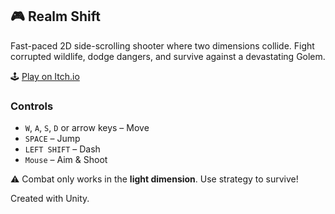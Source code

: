 ## 🎮 Realm Shift

Fast-paced 2D side-scrolling shooter where two dimensions collide. Fight corrupted wildlife, dodge dangers, and survive against a devastating Golem.

🕹️ [Play on Itch.io](https://sphere360.itch.io/realm-shift)

### Controls
- `W`, `A`, `S`, `D` or arrow keys – Move  
- `SPACE` – Jump  
- `LEFT SHIFT` – Dash  
- `Mouse` – Aim & Shoot

⚠️ Combat only works in the **light dimension**. Use strategy to survive!

Created with Unity.
